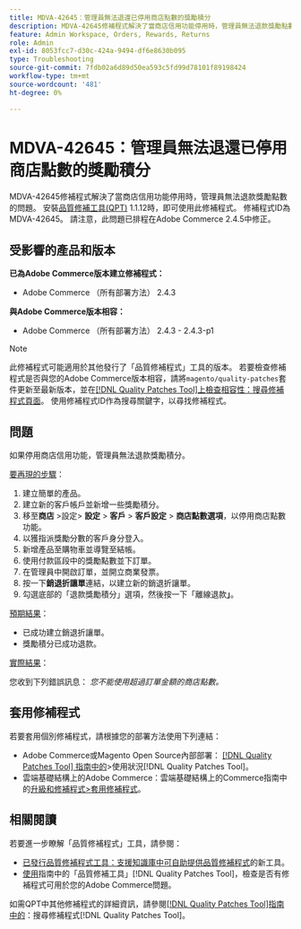 ```yaml
---
title: MDVA-42645：管理員無法退還已停用商店點數的獎勵積分
description: MDVA-42645修補程式解決了當商店信用功能停用時，管理員無法退款獎勵點數的問題。 安裝[Quality Patches Tool (QPT)](https://experienceleague.adobe.com/zh-hant/docs/commerce-operations/tools/quality-patches-tool/quality-patches-tool-to-self-serve-quality-patches) 1.1.12後，即可使用此修補程式。 修補程式ID為MDVA-42645。 請注意，此問題已排程在Adobe Commerce 2.4.5中修正。
feature: Admin Workspace, Orders, Rewards, Returns
role: Admin
exl-id: 8053fcc7-d30c-424a-9494-df6e8630b095
type: Troubleshooting
source-git-commit: 7fdb02a6d89d50ea593c5fd99d78101f89198424
workflow-type: tm+mt
source-wordcount: '481'
ht-degree: 0%

---
```


# MDVA-42645：管理員無法退還已停用商店點數的獎勵積分

MDVA-42645修補程式解決了當商店信用功能停用時，管理員無法退款獎勵點數的問題。 安裝[品質修補工具(QPT)](https://experienceleague.adobe.com/zh-hant/docs/commerce-operations/tools/quality-patches-tool/quality-patches-tool-to-self-serve-quality-patches) 1.1.12時，即可使用此修補程式。 修補程式ID為MDVA-42645。 請注意，此問題已排程在Adobe Commerce 2.4.5中修正。

## 受影響的產品和版本

**已為Adobe Commerce版本建立修補程式：**

* Adobe Commerce （所有部署方法） 2.4.3

**與Adobe Commerce版本相容：**

* Adobe Commerce （所有部署方法） 2.4.3 - 2.4.3-p1

>[!NOTE]
>
>此修補程式可能適用於其他發行了「品質修補程式」工具的版本。 若要檢查修補程式是否與您的Adobe Commerce版本相容，請將`magento/quality-patches`套件更新至最新版本，並在[[!DNL Quality Patches Tool]上檢查相容性：搜尋修補程式頁面](https://experienceleague.adobe.com/zh-hant/docs/commerce-operations/tools/quality-patches-tool/quality-patches-tool-to-self-serve-quality-patches)。 使用修補程式ID作為搜尋關鍵字，以尋找修補程式。

## 問題

如果停用商店信用功能，管理員無法退款獎勵積分。

<u>要再現的步驟</u>：

1. 建立簡單的產品。
1. 建立新的客戶帳戶並新增一些獎勵積分。
1. 移至&#x200B;**商店** >設定> **設定** > **客戶** > **客戶設定** > **商店點數選項**，以停用商店點數功能。
1. 以獲指派獎勵分數的客戶身分登入。
1. 新增產品至購物車並導覽至結帳。
1. 使用付款區段中的獎勵點數並下訂單。
1. 在管理員中開啟訂單，並開立商業發票。
1. 按一下&#x200B;**銷退折讓單**&#x200B;連結，以建立新的銷退折讓單。
1. 勾選底部的「退款獎勵積分」選項，然後按一下「離線退款&#x200B;**」**。

<u>預期結果</u>：

* 已成功建立銷退折讓單。
* 獎勵積分已成功退款。

<u>實際結果</u>：

您收到下列錯誤訊息： *您不能使用超過訂單金額的商店點數。*

## 套用修補程式

若要套用個別修補程式，請根據您的部署方法使用下列連結：

* Adobe Commerce或Magento Open Source內部部署： [[!DNL Quality Patches Tool] 指南中的](/help/tools/quality-patches-tool/usage.md)>使用狀況[!DNL Quality Patches Tool]。
* 雲端基礎結構上的Adobe Commerce：雲端基礎結構上的Commerce指南中的[升級和修補程式>套用修補程式](https://experienceleague.adobe.com/docs/commerce-cloud-service/user-guide/develop/upgrade/apply-patches.html?lang=zh-Hant)。

## 相關閱讀

若要進一步瞭解「品質修補程式」工具，請參閱：

* [已發行品質修補程式工具：支援知識庫中可自助提供品質修補程式](https://experienceleague.adobe.com/zh-hant/docs/commerce-operations/tools/quality-patches-tool/quality-patches-tool-to-self-serve-quality-patches)的新工具。
* [使用](/help/tools/quality-patches-tool/patches-available-in-qpt/check-patch-for-magento-issue-with-magento-quality-patches.md)指南中的「品質修補工具」[!DNL Quality Patches Tool]，檢查是否有修補程式可用於您的Adobe Commerce問題。

如需QPT中其他修補程式的詳細資訊，請參閱[[!DNL Quality Patches Tool]指南中的](https://experienceleague.adobe.com/tools/commerce-quality-patches/index.html?lang=zh-Hant)：搜尋修補程式[!DNL Quality Patches Tool]。
